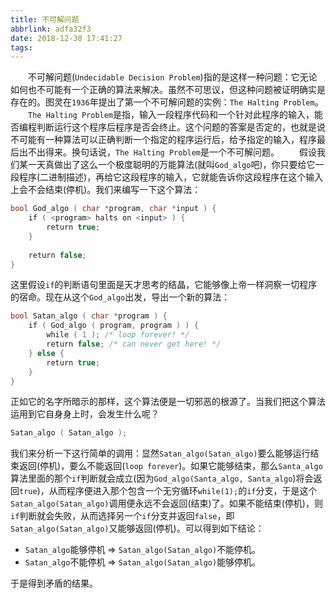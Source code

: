 ```yaml
---
title: 不可解问题
abbrlink: adfa32f3
date: 2018-12-30 17:41:27
tags:
---
```

&emsp;&emsp;不可解问题(`Undecidable Decision Problem`)指的是这样一种问题：它无论如何也不可能有一个正确的算法来解决。虽然不可思议，但这种问题被证明确实是存在的。图灵在`1936`年提出了第一个不可解问题的实例：`The Halting Problem`。
&emsp;&emsp;`The Halting Problem`是指，输入一段程序代码和一个针对此程序的输入，能否编程判断运行这个程序后程序是否会终止。这个问题的答案是否定的，也就是说不可能有一种算法可以正确判断一个指定的程序运行后，给予指定的输入，程序最后出不出得来。换句话说，`The Halting Problem`是一个不可解问题。
&emsp;&emsp;假设我们某一天真做出了这么一个极度聪明的万能算法(就叫`God_algo`吧)，你只要给它一段程序(二进制描述)，再给它这段程序的输入，它就能告诉你这段程序在这个输入上会不会结束(停机)。我们来编写一下这个算法：

``` cpp
bool God_algo ( char *program, char *input ) {
    if ( <program> halts on <input> ) {
        return true;
    }
​
    return false;
}
```

这里假设`if`的判断语句里面是天才思考的结晶，它能够像上帝一样洞察一切程序的宿命。现在从这个`God_algo`出发，导出一个新的算法：

``` cpp
bool Satan_algo ( char *program ) {
    if ( God_algo ( program, program ) ) {
        while ( 1 ); /* loop forever! */
        return false; /* can never get here! */
    } else {
        return true;
    }
}
```

正如它的名字所暗示的那样，这个算法便是一切邪恶的根源了。当我们把这个算法运用到它自身身上时，会发生什么呢？

``` c
Satan_algo ( Satan_algo );
```

我们来分析一下这行简单的调用：显然`Satan_algo(Satan_algo)`要么能够运行结束返回(停机)，要么不能返回(`loop forever`)。如果它能够结束，那么`Santa_algo`算法里面的那个`if`判断就会成立(因为`God_algo(Santa_algo, Santa_algo`)将会返回`true`)，从而程序便进入那个包含一个无穷循环`while(1);`的`if`分支，于是这个`Satan_algo(Satan_algo)`调用便永远不会返回(结束)了。如果不能结束(停机)，则`if`判断就会失败，从而选择另一个`if`分支并返回`false`，即`Satan_algo(Satan_algo)`又能够返回(停机)。可以得到如下结论：

- `Satan_algo`能够停机 => `Satan_algo(Satan_algo)`不能停机。
- `Satan_algo`不能停机 => `Satan_algo(Satan_algo)`能够停机。

于是得到矛盾的结果。
